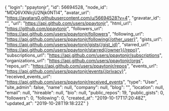 {
"login": "ppaytonjr",
"id": 56694528,
"node_id": "MDQ6VXNlcjU2Njk0NTI4",
"avatar_url": "https://avatars0.githubusercontent.com/u/56694528?v=4",
"gravatar_id": "",
"url": "https://api.github.com/users/ppaytonjr",
"html_url": "https://github.com/ppaytonjr",
"followers_url": "https://api.github.com/users/ppaytonjr/followers",
"following_url": "https://api.github.com/users/ppaytonjr/following{/other_user}",
"gists_url": "https://api.github.com/users/ppaytonjr/gists{/gist_id}",
"starred_url": "https://api.github.com/users/ppaytonjr/starred{/owner}{/repo}",
"subscriptions_url": "https://api.github.com/users/ppaytonjr/subscriptions",
"organizations_url": "https://api.github.com/users/ppaytonjr/orgs",
"repos_url": "https://api.github.com/users/ppaytonjr/repos",
"events_url": "https://api.github.com/users/ppaytonjr/events{/privacy}",
"received_events_url": "https://api.github.com/users/ppaytonjr/received_events",
"type": "User",
"site_admin": false,
"name": null,
"company": null,
"blog": "",
"location": null,
"email": null,
"hireable": null,
"bio": null,
"public_repos": 19,
"public_gists": 0,
"followers": 0,
"following": 0,
"created_at": "2019-10-17T17:20:48Z",
"updated_at": "2019-10-28T19:18:22Z"
}